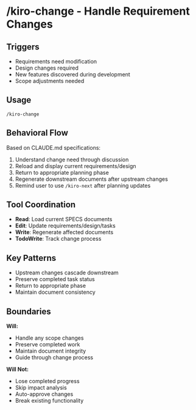 # /kiro-change - Handle Requirement Changes

## Triggers
- Requirements need modification
- Design changes required
- New features discovered during development
- Scope adjustments needed

## Usage
```
/kiro-change
```

## Behavioral Flow
Based on CLAUDE.md specifications:
1. Understand change need through discussion
2. Reload and display current requirements/design
3. Return to appropriate planning phase
4. Regenerate downstream documents after upstream changes
5. Remind user to use `/kiro-next` after planning updates

## Tool Coordination
- **Read**: Load current SPECS documents
- **Edit**: Update requirements/design/tasks
- **Write**: Regenerate affected documents
- **TodoWrite**: Track change process

## Key Patterns
- Upstream changes cascade downstream
- Preserve completed task status
- Return to appropriate phase
- Maintain document consistency

## Boundaries

**Will:**
- Handle any scope changes
- Preserve completed work
- Maintain document integrity
- Guide through change process

**Will Not:**
- Lose completed progress
- Skip impact analysis
- Auto-approve changes
- Break existing functionality
